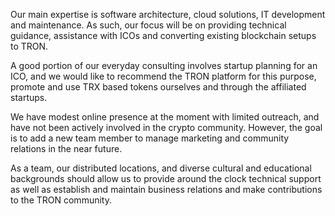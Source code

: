 Our main expertise is software architecture, cloud solutions, IT development and maintenance. As such, our focus
will be on providing technical guidance, assistance with ICOs and converting existing blockchain setups to TRON.

A good portion of our everyday consulting involves startup planning for an ICO, and we would like to recommend the TRON
platform for this purpose, promote and use TRX based tokens ourselves and through the affiliated startups.

We have modest online presence at the moment with limited outreach, and have not been actively involved in the
crypto community. However, the goal is to add a new team member to manage marketing and community relations in the near future.

As a team, our distributed locations, and diverse cultural and educational backgrounds should allow us to provide
around the clock technical support as well as establish and maintain business relations and make contributions to the
TRON community.




